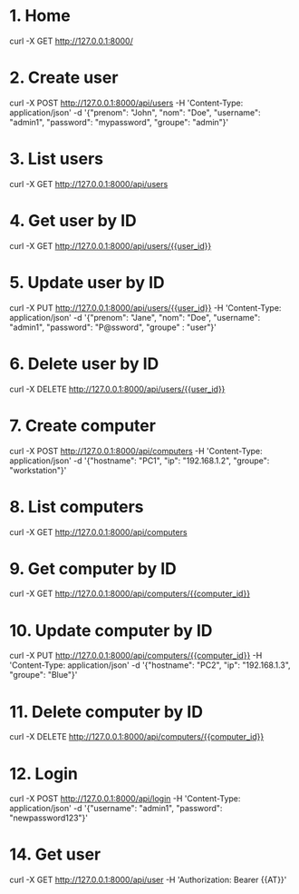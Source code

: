 # 1. Home
curl -X GET http://127.0.0.1:8000/

# 2. Create user
curl -X POST http://127.0.0.1:8000/api/users -H 'Content-Type: application/json' -d '{"prenom": "John", "nom": "Doe", "username": "admin1", "password": "mypassword", "groupe": "admin"}'

# 3. List users
curl -X GET http://127.0.0.1:8000/api/users

# 4. Get user by ID
curl -X GET http://127.0.0.1:8000/api/users/{{user_id}}

# 5. Update user by ID
curl -X PUT http://127.0.0.1:8000/api/users/{{user_id}} -H 'Content-Type: application/json' -d '{"prenom": "Jane", "nom": "Doe", "username": "admin1", "password": "P@ssword", "groupe" : "user"}'

# 6. Delete user by ID
curl -X DELETE http://127.0.0.1:8000/api/users/{{user_id}}

# 7. Create computer
curl -X POST http://127.0.0.1:8000/api/computers -H 'Content-Type: application/json' -d '{"hostname": "PC1", "ip": "192.168.1.2", "groupe": "workstation"}'

# 8. List computers
curl -X GET http://127.0.0.1:8000/api/computers

# 9. Get computer by ID
curl -X GET http://127.0.0.1:8000/api/computers/{{computer_id}}

# 10. Update computer by ID
curl -X PUT http://127.0.0.1:8000/api/computers/{{computer_id}} -H 'Content-Type: application/json' -d '{"hostname": "PC2", "ip": "192.168.1.3", "groupe": "Blue"}'

# 11. Delete computer by ID
curl -X DELETE http://127.0.0.1:8000/api/computers/{{computer_id}}

# 12. Login
curl -X POST http://127.0.0.1:8000/api/login -H 'Content-Type: application/json' -d '{"username": "admin1", "password": "newpassword123"}'

# 14. Get user
curl -X GET http://127.0.0.1:8000/api/user -H 'Authorization: Bearer {{AT}}'